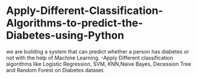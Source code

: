 # Apply-Different-Classification-Algorithms-to-predict-the-Diabetes-using-Python


we are building a system that can predict whether a person has diabetes or not with the help of Machine Learning. 
-Apply Different classification algorithms like Logistic Regression, SVM, KNN,Naive Bayes, Decession Tree and Random Forest on Diabetes dataset.
